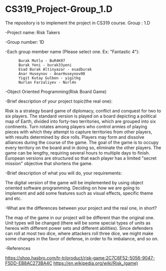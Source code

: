 # CS319_Project-Group_1.D
The repository is to implement the project in CS319 course. Group : 1.D

-Project name: Risk Takers

-Group number: 1D

-Each group member name (Please select one. Ex: "Fantastic 4"):

          Burak Mutlu - BuR4K97
          Burak Yeni - burak33yeni
          Esad Burak Altinyazar - esadburak
          Anar Huseynov - AnarHuseynov00
          Yigit Kutay Gulben - yigitkg
          Nurlan Farzaliyev - Nurl4n

-Object Oriented Programming(Risk Board Game)

-Brief description of your project topic(the real one):
  
  Risk is a strategy board game of diplomacy, conflict and conquest for two to six players. The standard version is played on a board  depicting a political map of Earth, divided into forty-two territories, which are grouped into six continents. Turn rotates among players who control armies of playing pieces with which they attempt to capture territories from other players, with results determined by dice rolls. Players may form and dissolve alliances during the course of the game. The goal of the game is to occupy every territory on the board and in doing so, eliminate the other players. The game can be lengthy, requiring several hours to multiple days to finish. European versions are structured so that each player has a limited "secret mission" objective that shortens the game.

-Brief description of what you will do, your requirements:

 The digital version of the game will be implemented by using object oriented software programming.
 Deciding on how we are going to implement and add some features such as visual effects, specific theme and etc.
 
-What are the differences between your project and the real one, in short?

  The map of the game in our project will be different than the original one. Unit types will be changed (there will be some special types of units as hereos with different power sets and different abilities). Since defenders can roll at most two dice, where attackers roll three dice, we might make some changes in the favor of defense, in order to fix imbalance, and so on.
  
-References

https://shop.hasbro.com/tr-tr/product/risk-game:2C7C6F52-5056-9047-F5DD-EB8AC273BA4C
https://en.wikipedia.org/wiki/Risk_(game)
